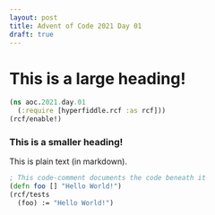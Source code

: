 ```yaml
---
layout: post
title: Advent of Code 2021 Day 01
draft: true
---
```

# This is a large heading!
```clojure
(ns aoc.2021.day.01
  (:require [hyperfiddle.rcf :as rcf]))
(rcf/enable!)
```

### This is a smaller heading!

This is plain text (in markdown).
```clojure
; This code-comment documents the code beneath it
(defn foo [] "Hello World!")
(rcf/tests
  (foo) := "Hello World!")
```

